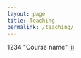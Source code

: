 ```yaml
---
layout: page
title: Teaching
permalink: /teaching/
---
```


1234 "Course name" [iii](_posts/2016-05-19-super-short-article.md)
